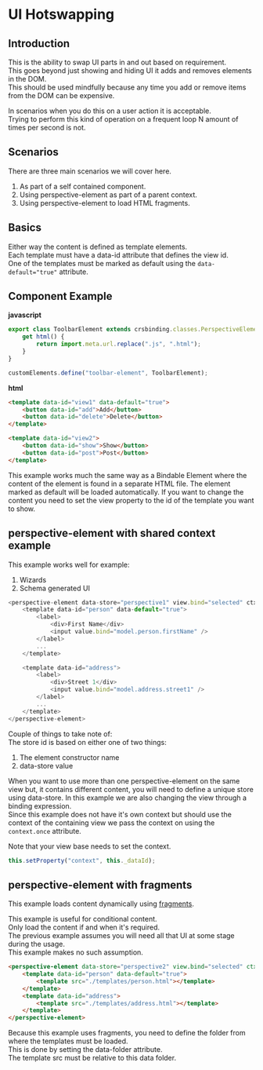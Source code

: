 # UI Hotswapping

## Introduction
This is the ability to swap UI parts in and out based on requirement.  
This goes beyond just showing and hiding UI it adds and removes elements in the DOM.  
This should be used mindfully because any time you add or remove items from the DOM can be expensive.

In scenarios when you do this on a user action it is acceptable.  
Trying to perform this kind of operation on a frequent loop N amount of times per second is not.  

## Scenarios
There are three main scenarios we will cover here.

1. As part of a self contained component.  
2. Using perspective-element as part of a parent context.
3. Using perspective-element to load HTML fragments.

## Basics
Either way the content is defined as template elements.  
Each template must have a data-id attribute that defines the view id.  
One of the templates must be marked as default using the `data-default="true"` attribute.  

## Component Example

<strong>javascript</strong>
```js
export class ToolbarElement extends crsbinding.classes.PerspectiveElement {
    get html() {
        return import.meta.url.replace(".js", ".html");
    }
}

customElements.define("toolbar-element", ToolbarElement);
```

<strong>html</strong>
```html
<template data-id="view1" data-default="true">
    <button data-id="add">Add</button>
    <button data-id="delete">Delete</button>
</template>

<template data-id="view2">
    <button data-id="show">Show</button>
    <button data-id="post">Post</button>
</template>
```

This example works much the same way as a Bindable Element where the content of the element is found in a separate HTML file.
The element marked as default will be loaded automatically.
If you want to change the content you need to set the view property to the id of the template you want to show.

## perspective-element with shared context example

This example works well for example:

1. Wizards
1. Schema generated UI

```js
<perspective-element data-store="perspective1" view.bind="selected" ctx.once="context">
    <template data-id="person" data-default="true">
        <label>
            <div>First Name</div>
            <input value.bind="model.person.firstName" />
        </label>
        ...
    </template>

    <template data-id="address">
        <label>
            <div>Street 1</div>
            <input value.bind="model.address.street1" />
        </label>
        ...
    </template>
</perspective-element>
```

Couple of things to take note of:  
The store id is based on either one of two things:

1. The element constructor name
1. data-store value

When you want to use more than one perspective-element on the same view but, it contains different content, you will need to define a unique store using data-store.
In this example we are also changing the view through a binding expression.  
Since this example does not have it's own context but should use the context of the containing view we pass the context on using the `context.once` attribute.

Note that your view base needs to set the context.

```js
this.setProperty("context", this._dataId);
```

## perspective-element with fragments

This example loads content dynamically using [fragments](https://github.com/caperaven/crs-binding-documentation/blob/master/13.html-fragments.md).

This example is useful for conditional content.  
Only load the content if and when it's required.  
The previous example assumes you will need all that UI at some stage during the usage.  
This example makes no such assumption.

```html
<perspective-element data-store="perspective2" view.bind="selected" ctx.once="context" data-folder="/app/perspective-element/">
    <template data-id="person" data-default="true">
        <template src="./templates/person.html"></template>
    </template>
    <template data-id="address">
        <template src="./templates/address.html"></template>
    </template>
</perspective-element>
```

Because this example uses fragments, you need to define the folder from where the templates must be loaded.  
This is done by setting the data-folder attribute.  
The template src must be relative to this data folder.
